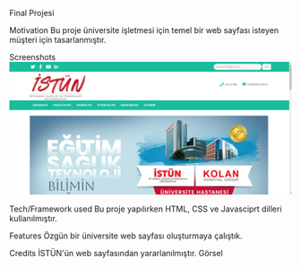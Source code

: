 Final Projesi

Motivation
Bu proje üniversite işletmesi için temel bir web sayfası isteyen müşteri için tasarlanmıştır.



Screenshots
![alt text](https://github.com/Bedirhanyusa/finalprojesi/blob/main/image.png?raw=true)

Tech/Framework used
Bu proje yapılırken HTML, CSS ve Javasciprt dilleri kullanılmıştır.

Features
Özgün bir üniversite web sayfası oluşturmaya çalıştık.

Credits
İSTÜN'ün web sayfasından yararlanılmıştır.
Görsel
